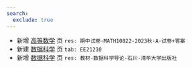 ```yaml
---
search:
  exclude: true
---
```


- 新增 [高等数学](../../../../course/高等数学.md) 页 `res: 期中试卷-MATH10822-2023秋-A-试卷+答案`
- 新建 [数据科学](../../../../course/数据科学.md) 页 `tab: EE21210`
- 新增 [数据科学](../../../../course/数据科学.md) 页 `res: 教材-数据科学导论-石川-清华大学出版社`
